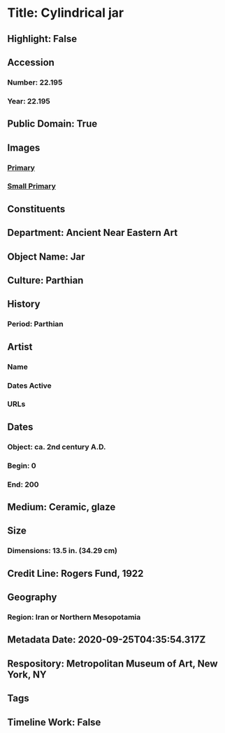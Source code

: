 # Title: Cylindrical jar
## Highlight: False
## Accession
### Number: 22.195
### Year: 22.195
## Public Domain: True
## Images
### [Primary](https://images.metmuseum.org/CRDImages/an/original/hb22_195.jpg)
### [Small Primary](https://images.metmuseum.org/CRDImages/an/web-large/hb22_195.jpg)
## Constituents
## Department: Ancient Near Eastern Art
## Object Name: Jar
## Culture: Parthian
## History
### Period: Parthian
## Artist
### Name
### Dates Active
### URLs
## Dates
### Object: ca. 2nd century A.D.
### Begin: 0
### End: 200
## Medium: Ceramic, glaze
## Size
### Dimensions: 13.5 in. (34.29 cm)
## Credit Line: Rogers Fund, 1922
## Geography
### Region: Iran or Northern Mesopotamia
## Metadata Date: 2020-09-25T04:35:54.317Z
## Respository: Metropolitan Museum of Art, New York, NY
## Tags
## Timeline Work: False